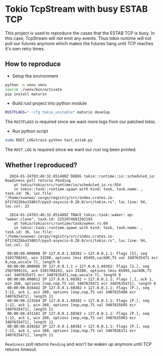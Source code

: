 # Tokio TcpStream with busy ESTAB TCP

This project is used to reproduce the cases that the ESTAB TCP is busy. In this case, TcpStream will not emit any events. Thus tokio runtime will not poll our futures anymore which makes the futures hang until TCP reaches it's own retry times.

## How to reproduce

- Setup the environment

```bash
python -m venv venv
source ./venv/bin/activate
pip install maturin
```

- Build rust project into python module

```bash
RUSTFLAGS="--cfg tokio_unstable" maturin develop
```

The `RUSTFLAGS` is required since we want more logs from our patched tokio.

- Run python script

```bash
sudo RUST_LOG=trace python test_estab.py
```

The `RUST_LOG` is required since we want our rust log been printed.

## Whether I reproduced?

```shell
  2024-01-24T03:46:32.851480Z DEBUG tokio::runtime::io::scheduled_io: Readiness poll returns Pending
    at tokio/tokio/src/runtime/io/scheduled_io.rs:554
    in tokio::task::runtime.spawn with kind: task, task.name: , task.id: 36, loc.file: "/home/xuanwo/.cargo/registry/src/index.crates.io-6f17d22bba15001f/pyo3-asyncio-0.20.0/src/tokio.rs", loc.line: 94, loc.col: 23

  2024-01-24T03:46:32.851489Z TRACE tokio::task::waker: op: "waker.clone", task.id: 2252074691592193
    at tokio/tokio/src/runtime/task/waker.rs:69
    in tokio::task::runtime.spawn with kind: task, task.name: , task.id: 36, loc.file: "/home/xuanwo/.cargo/registry/src/index.crates.io-6f17d22bba15001f/pyo3-asyncio-0.20.0/src/tokio.rs", loc.line: 94, loc.col: 23

 00:00:00.000000 IP 127.0.0.1.60382 > 127.0.0.1.1: Flags [S], seq 3101788242, win 33280, options [mss 65495,sackOK,TS val 3407635471 ecr 0,nop,wscale 7], length 0
 00:00:00.000006 IP 127.0.0.1.1 > 127.0.0.1.60382: Flags [S.], seq 2567999131, ack 3101788243, win 33280, options [mss 65495,sackOK,TS val 3407635471 ecr 3407635471,nop,wscale 7], length 0
 00:00:00.000012 IP 127.0.0.1.60382 > 127.0.0.1.1: Flags [.], ack 1, win 260, options [nop,nop,TS val 3407635471 ecr 3407635471], length 0
 00:00:00.016442 IP 127.0.0.1.60382 > 127.0.0.1.1: Flags [P.], seq 1:12, ack 1, win 260, options [nop,nop,TS val 3407635488 ecr 3407635471], length 11
 00:00:00.223164 IP 127.0.0.1.60382 > 127.0.0.1.1: Flags [P.], seq 1:12, ack 1, win 260, options [nop,nop,TS val 3407635695 ecr 3407635471], length 11
 00:00:00.431162 IP 127.0.0.1.60382 > 127.0.0.1.1: Flags [P.], seq 1:12, ack 1, win 260, options [nop,nop,TS val 3407635903 ecr 3407635471], length 11
 00:00:00.839162 IP 127.0.0.1.60382 > 127.0.0.1.1: Flags [P.], seq 1:12, ack 1, win 260, options [nop,nop,TS val 3407636311 ecr 3407635471], length 11
```

`Readiness` poll returns `Pending` and won't be waken up anymore until TCP returns timeout.
